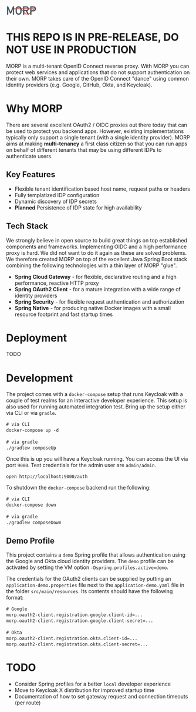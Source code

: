 ![MORP](morp.svg)

# THIS REPO IS IN PRE-RELEASE, DO NOT USE IN PRODUCTION

MORP is a multi-tenant OpenID Connect reverse proxy. With MORP you can protect web services and applications that do not
support authentication on their own. MORP takes care of the OpenID Connect "dance" using common identity providers
(e.g. Google, GitHub, Okta, and Keycloak).

# Why MORP

There are several excellent OAuth2 / OIDC proxies out there today that can be used to protect you backend apps. However,
existing implementations typically only support a single tenant (with a single identity provider). MORP aims at making
**multi-tenancy** a first class citizen so that you can run apps on behalf of different tenants that may be using
different IDPs to authenticate users.

## Key Features

* Flexible tenant identification based host name, request paths or headers
* Fully templatized IDP configuration 
* Dynamic discovery of IDP secrets
* **Planned** Persistence of IDP state for high availability

## Tech Stack

We strongly believe in open source to build great things on top established components and frameworks. Implementing
OIDC and a high performance proxy is hard. We did not want to do it again as these are solved problems. We therefore
created MORP on top of the excellent Java Spring Boot stack combining the following technologies with a thin layer of
MORP "glue".

* **Spring Cloud Gateway** - for flexible, declarative routing and a high performance, reactive HTTP proxy
* **Spring OAuth2 Client** - for a mature integration with a wide range of identity providers 
* **Spring Security** - for flexible request authentication and authorization 
* **Spring Native** - for producing native Docker images with a small resource footprint and fast startup times

# Deployment

TODO

# Development

The project comes with a `docker-compose` setup that runs Keycloak with a couple of test realms for an interactive
developer experience. This setup is also used for running automated integration test.
Bring up the setup either via CLI or via `gradle`.

```shell
# via CLI
docker-compose up -d 

# via gradle
./gradlew composeUp
```

Once this is up you will have a Keycloak running. You can access the UI via port `9000`. Test credentials for the
admin user are `admin/admin`.

```shell
open http://localhost:9000/auth
```

To shutdown the `docker-compose` backend run the following:

```shell
# via CLI
docker-compose down

# via gradle
./gradlew composeDown
```

## Demo Profile

This project contains a `demo` Spring profile that allows authentication using the Google and Okta cloud identity providers.
The `demo` profile can be activated by setting the VM option `-Dspring.profiles.active=demo`.

The credentials for the OAuth2 clients can be supplied by putting an `application-demo.properties` file next to the `application-demo.yaml` file in the folder `src/main/resources`.
Its contents should have the following format:
```properties
# Google
morp.oauth2-client.registration.google.client-id=...
morp.oauth2-client.registration.google.client-secret=...

# Okta
morp.oauth2-client.registration.okta.client-id=...
morp.oauth2-client.registration.okta.client-secret=...
```

# TODO

* Consider Spring profiles for a better `local` developer experience
* Move to Keycloak X distribution for improved startup time
* Documentation of how to set gateway request and connection timeouts (per route)
